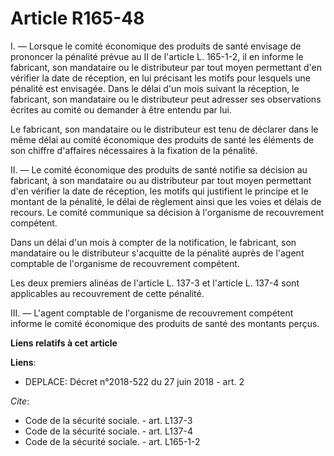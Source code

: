 # Article R165-48

I. ― Lorsque le comité économique des produits de santé envisage de prononcer la pénalité prévue au II de l'article L.
165-1-2, il en informe le fabricant, son mandataire ou le distributeur par tout moyen permettant d'en vérifier la date de
réception, en lui précisant les motifs pour lesquels une pénalité est envisagée. Dans le délai d'un mois suivant la
réception, le fabricant, son mandataire ou le distributeur peut adresser ses observations écrites au comité ou demander à
être entendu par lui. 

Le fabricant, son mandataire ou le distributeur est tenu de déclarer dans le même délai au comité économique des produits de
santé les éléments de son chiffre d'affaires nécessaires à la fixation de la pénalité. 

II. ― Le comité économique des produits de santé notifie sa décision au fabricant, à son mandataire ou au distributeur par
tout moyen permettant d'en vérifier la date de réception, les motifs qui justifient le principe et le montant de la pénalité,
le délai de règlement ainsi que les voies et délais de recours. Le comité communique sa décision à l'organisme de
recouvrement compétent. 

Dans un délai d'un mois à compter de la notification, le fabricant, son mandataire ou le distributeur s'acquitte de la
pénalité auprès de l'agent comptable de l'organisme de recouvrement compétent. 

Les deux premiers alinéas de l'article L. 137-3 et l'article L. 137-4 sont applicables au recouvrement de cette pénalité. 

III. ― L'agent comptable de l'organisme de recouvrement compétent informe le comité économique des produits de santé des
montants perçus.

**Liens relatifs à cet article**

**Liens**:

  - DEPLACE: Décret n°2018-522 du 27 juin 2018 - art. 2

_Cite_:

  - Code de la sécurité sociale. - art. L137-3
  - Code de la sécurité sociale. - art. L137-4
  - Code de la sécurité sociale. - art. L165-1-2
